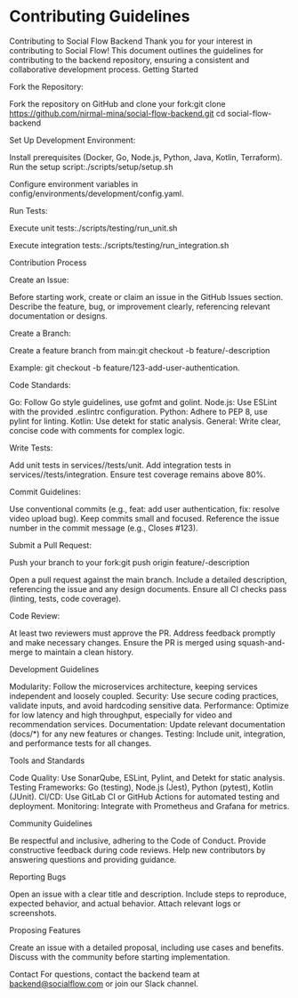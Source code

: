 ﻿# Contributing Guidelines
Contributing to Social Flow Backend
Thank you for your interest in contributing to Social Flow! This document outlines the guidelines for contributing to the backend repository, ensuring a consistent and collaborative development process.
Getting Started

Fork the Repository:

Fork the repository on GitHub and clone your fork:git clone https://github.com/nirmal-mina/social-flow-backend.git
cd social-flow-backend




Set Up Development Environment:

Install prerequisites (Docker, Go, Node.js, Python, Java, Kotlin, Terraform).
Run the setup script:./scripts/setup/setup.sh


Configure environment variables in config/environments/development/config.yaml.


Run Tests:

Execute unit tests:./scripts/testing/run_unit.sh


Execute integration tests:./scripts/testing/run_integration.sh





Contribution Process

Create an Issue:

Before starting work, create or claim an issue in the GitHub Issues section.
Describe the feature, bug, or improvement clearly, referencing relevant documentation or designs.


Create a Branch:

Create a feature branch from main:git checkout -b feature/<issue-number>-description


Example: git checkout -b feature/123-add-user-authentication.


Code Standards:

Go: Follow Go style guidelines, use gofmt and golint.
Node.js: Use ESLint with the provided .eslintrc configuration.
Python: Adhere to PEP 8, use pylint for linting.
Kotlin: Use detekt for static analysis.
General: Write clear, concise code with comments for complex logic.


Write Tests:

Add unit tests in services/<service>/tests/unit.
Add integration tests in services/<service>/tests/integration.
Ensure test coverage remains above 80%.


Commit Guidelines:

Use conventional commits (e.g., feat: add user authentication, fix: resolve video upload bug).
Keep commits small and focused.
Reference the issue number in the commit message (e.g., Closes #123).


Submit a Pull Request:

Push your branch to your fork:git push origin feature/<issue-number>-description


Open a pull request against the main branch.
Include a detailed description, referencing the issue and any design documents.
Ensure all CI checks pass (linting, tests, code coverage).


Code Review:

At least two reviewers must approve the PR.
Address feedback promptly and make necessary changes.
Ensure the PR is merged using squash-and-merge to maintain a clean history.



Development Guidelines

Modularity: Follow the microservices architecture, keeping services independent and loosely coupled.
Security: Use secure coding practices, validate inputs, and avoid hardcoding sensitive data.
Performance: Optimize for low latency and high throughput, especially for video and recommendation services.
Documentation: Update relevant documentation (docs/*) for any new features or changes.
Testing: Include unit, integration, and performance tests for all changes.

Tools and Standards

Code Quality: Use SonarQube, ESLint, Pylint, and Detekt for static analysis.
Testing Frameworks: Go (testing), Node.js (Jest), Python (pytest), Kotlin (JUnit).
CI/CD: Use GitLab CI or GitHub Actions for automated testing and deployment.
Monitoring: Integrate with Prometheus and Grafana for metrics.

Community Guidelines

Be respectful and inclusive, adhering to the Code of Conduct.
Provide constructive feedback during code reviews.
Help new contributors by answering questions and providing guidance.

Reporting Bugs

Open an issue with a clear title and description.
Include steps to reproduce, expected behavior, and actual behavior.
Attach relevant logs or screenshots.

Proposing Features

Create an issue with a detailed proposal, including use cases and benefits.
Discuss with the community before starting implementation.

Contact
For questions, contact the backend team at backend@socialflow.com or join our Slack channel.